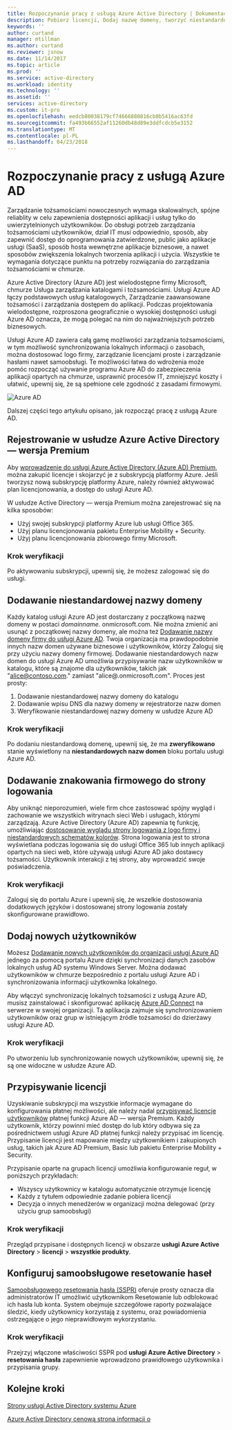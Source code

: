 ```yaml
---
title: Rozpoczynanie pracy z usługą Azure Active Directory | Dokumentacja firmy Microsoft
description: Pobierz licencji, Dodaj nazwę domeny, tworzyć niestandardowe strony logowania i Dodaj Samoobsługowe Resetowanie w katalogów Active Azure haseł
keywords: ''
author: curtand
manager: mtillman
ms.author: curtand
ms.reviewer: jsnow
ms.date: 11/14/2017
ms.topic: article
ms.prod: ''
ms.service: active-directory
ms.workload: identity
ms.technology: ''
ms.assetid: ''
services: active-directory
ms.custom: it-pro
ms.openlocfilehash: eedcb80038179cf74666880816cb0b5416ac63fd
ms.sourcegitcommit: fa493b66552af11260db48d89e3ddfcdcb5e3152
ms.translationtype: MT
ms.contentlocale: pl-PL
ms.lasthandoff: 04/23/2018
---
```

# <a name="get-started-with-azure-ad"></a>Rozpoczynanie pracy z usługą Azure AD
Zarządzanie tożsamościami nowoczesnych wymaga skalowalnych, spójne reliablity w celu zapewnienia dostępności aplikacji i usług tylko do uwierzytelnionych użytkowników. Do obsługi potrzeb zarządzania tożsamościami użytkowników, dział IT musi odpowiednio, sposób, aby zapewnić dostęp do oprogramowania zatwierdzone, public jako aplikacje usługi (SaaS), sposób hosta wewnętrzne aplikacje biznesowe, a nawet sposobów zwiększenia lokalnych tworzenia aplikacji i użycia. Wszystkie te wymagania dotyczące punktu na potrzeby rozwiązania do zarządzania tożsamościami w chmurze.      

Azure Active Directory (Azure AD) jest wielodostępne firmy Microsoft, chmurze Usługa zarządzania katalogami i tożsamościami. Usługi Azure AD łączy podstawowych usług katalogowych, Zarządzanie zaawansowane tożsamości i zarządzania dostępem do aplikacji. Podczas projektowania wielodostępne, rozproszona geograficznie o wysokiej dostępności usługi Azure AD oznacza, że mogą polegać na nim do najważniejszych potrzeb biznesowych.

Usługi Azure AD zawiera całą gamę możliwości zarządzania tożsamościami, w tym możliwość synchronizowania lokalnych informacji o zasobach, można dostosować logo firmy, zarządzanie licencjami proste i zarządzanie hasłami nawet samoobsługi. Te możliwości łatwa do wdrożenia może pomóc rozpocząć używanie programu Azure AD do zabezpieczenia aplikacji opartych na chmurze, usprawnić procesów IT, zmniejszyć koszty i ułatwić, upewnij się, że są spełnione cele zgodność z zasadami firmowymi.

![Azure AD ](./media/get-started-azure-ad/Azure_Active_Directory.png)

Dalszej części tego artykułu opisano, jak rozpocząć pracę z usługą Azure AD. 

## <a name="sign-up-for-azure-active-directory-premium"></a>Rejestrowanie w usłudze Azure Active Directory — wersja Premium
Aby [wprowadzenie do usługi Azure Active Directory (Azure AD) Premium](active-directory-get-started-premium.md), można zakupić licencje i skojarzyć je z subskrypcją platformy Azure. Jeśli tworzysz nową subskrypcję platformy Azure, należy również aktywować plan licencjonowania, a dostęp do usługi Azure AD. 

W usłudze Active Directory — wersja Premium można zarejestrować się na kilka sposobów: 

- Użyj swojej subskrypcji platformy Azure lub usługi Office 365.
- Użyj planu licencjonowania pakietu Enterprise Mobility + Security.
- Użyj planu licencjonowania zbiorowego firmy Microsoft.

### <a name="verification-step"></a>Krok weryfikacji
Po aktywowaniu subskrypcji, upewnij się, że możesz zalogować się do usługi.

## <a name="add-a-custom-domain-name"></a>Dodawanie niestandardowej nazwy domeny
Każdy katalog usługi Azure AD jest dostarczany z początkową nazwę domeny w postaci *domainname*. onmicrosoft.com. Nie można zmienić ani usunąć z początkowej nazwy domeny, ale można też [Dodawanie nazwy domeny firmy do usługi Azure AD](add-custom-domain.md). Twoja organizacja ma prawdopodobnie innych nazw domen używane biznesowe i użytkowników, którzy Zaloguj się przy użyciu nazwy domeny firmowej. Dodawanie niestandardowych nazw domen do usługi Azure AD umożliwia przypisywanie nazw użytkowników w katalogu, które są znajome dla użytkowników, takich jak "alice@contoso.com." zamiast "alice@.onmicrosoft.com". Proces jest prosty:

1. Dodawanie niestandardowej nazwy domeny do katalogu
2. Dodawanie wpisu DNS dla nazwy domeny w rejestratorze nazw domen
3. Weryfikowanie niestandardowej nazwy domeny w usłudze Azure AD

### <a name="verification-step"></a>Krok weryfikacji
Po dodaniu niestandardową domenę, upewnij się, że ma **zweryfikowano** stanie wyświetlony na **niestandardowych nazw domen** bloku portalu usługi Azure AD.

## <a name="add-company-branding-to-your-sign-in-page"></a>Dodawanie znakowania firmowego do strony logowania 
Aby uniknąć nieporozumień, wiele firm chce zastosować spójny wygląd i zachowanie we wszystkich witrynach sieci Web i usługach, którymi zarządzają. Azure Active Directory (Azure AD) zapewnia tę funkcję, umożliwiając [dostosowanie wyglądu strony logowania z logo firmy i niestandardowych schematów kolorów](customize-branding.md). Strona logowania jest to strona wyświetlana podczas logowania się do usługi Office 365 lub innych aplikacji opartych na sieci web, które używają usługi Azure AD jako dostawcy tożsamości. Użytkownik interakcji z tej strony, aby wprowadzić swoje poświadczenia.

### <a name="verification-step"></a>Krok weryfikacji
Zaloguj się do portalu Azure i upewnij się, że wszelkie dostosowania dodatkowych języków i dostosowanej strony logowania zostały skonfigurowane prawidłowo. 

## <a name="add-new-users"></a>Dodaj nowych użytkowników
Możesz [Dodawanie nowych użytkowników do organizacji usługi Azure AD](add-users-azure-active-directory.md) jednego za pomocą portalu Azure dzięki synchronizacji danych zasobów lokalnych usług AD systemu Windows Server. Można dodawać użytkowników w chmurze bezpośrednio z portalu usługi Azure AD i synchronizowania informacji użytkownika lokalnego.

Aby włączyć synchronizację lokalnych tożsamości z usługą Azure AD, musisz zainstalować i skonfigurować aplikację [Azure AD Connect](https://docs.microsoft.com/azure/active-directory/connect/active-directory-aadconnect) na serwerze w swojej organizacji. Ta aplikacja zajmuje się synchronizowaniem użytkowników oraz grup w istniejącym źródle tożsamości do dzierżawy usługi Azure AD.

### <a name="verification-step"></a>Krok weryfikacji
Po utworzeniu lub synchronizowanie nowych użytkowników, upewnij się, że są one widoczne w usłudze Azure AD.

## <a name="assign-licenses"></a>Przypisywanie licencji
Uzyskiwanie subskrypcji ma wszystkie informacje wymagane do konfigurowania płatnej możliwości, ale należy nadal [przypisywać licencje użytkowników](license-users-groups.md) płatnej funkcji Azure AD — wersja Premium. Każdy użytkownik, którzy powinni mieć dostęp do lub który odbywa się za pośrednictwem usługi Azure AD płatnej funkcji należy przypisać im licencję. Przypisanie licencji jest mapowanie między użytkownikiem i zakupionych usług, takich jak Azure AD Premium, Basic lub pakietu Enterprise Mobility + Security.

Przypisanie oparte na grupach licencji umożliwia konfigurowanie reguł, w poniższych przykładach:

- Wszyscy użytkownicy w katalogu automatycznie otrzymuje licencję
- Każdy z tytułem odpowiednie zadanie pobiera licencji
- Decyzja o innych menedżerów w organizacji można delegować (przy użyciu grup samoobsługi)

### <a name="verification-step"></a>Krok weryfikacji
Przegląd przypisane i dostępnych licencji w obszarze **usługi Azure Active Directory** > **licencji** > **wszystkie produkty**.

## <a name="configure-self-service-password-reset"></a>Konfiguruj samoobsługowe resetowanie haseł
[Samoobsługowego resetowania hasła (SSPR)](authentication/quickstart-sspr.md) oferuje prosty oznacza dla administratorów IT umożliwić użytkownikom Resetowanie lub odblokować ich hasła lub konta. System obejmuje szczegółowe raporty pozwalające śledzić, kiedy użytkownicy korzystają z systemu, oraz powiadomienia ostrzegające o jego nieprawidłowym wykorzystaniu.

### <a name="verification-step"></a>Krok weryfikacji
Przejrzyj włączone właściwości SSPR pod **usługi Azure Active Directory** > **resetowania hasła** zapewnienie wprowadzono prawidłowego użytkownika i przypisania grupy. 


## <a name="next-steps"></a>Kolejne kroki
[Strony usługi Active Directory systemu Azure](https://azure.microsoft.com/services/active-directory/)

[Azure Active Directory cenową strona informacji o](https://azure.microsoft.com/pricing/details/active-directory/)
